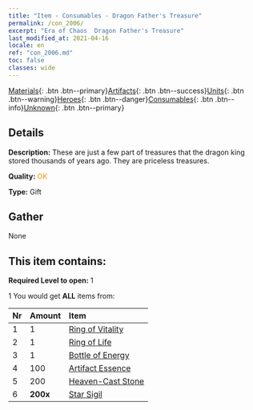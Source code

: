 ```yaml
---
title: "Item - Consumables - Dragon Father's Treasure"
permalink: /con_2006/
excerpt: "Era of Chaos  Dragon Father's Treasure"
last_modified_at: 2021-04-16
locale: en
ref: "con_2006.md"
toc: false
classes: wide
---
```

 [Materials](/Items/){: .btn .btn--primary}[Artifacts](/Items/Artifacts/){: .btn .btn--success}[Units](/Items/Units/){: .btn .btn--warning}[Heroes](/Items/Heroes/){: .btn .btn--danger}[Consumables](/Items/Consumables/){: .btn .btn--info}[Unknown](/Items/Unknown/){: .btn .btn--primary}

## Details
 **Description:** These are just a few part of treasures that the dragon king stored thousands of years ago. They are priceless treasures.

 **Quality:** <span style="color: #FF8C00">OK</span>

 **Type:** Gift

## Gather

  None

## This item contains:

 **Required Level to open:** 1

 1 You would get **ALL** items  from:

  | Nr | Amount |     Item    |
  |:---|:-------|:------------|
  | 1 | 1 | [Ring of Vitality](/Items/art_106/) |  | 
  | 2 | 1 | [Ring of Life](/Items/art_107/) |  | 
  | 3 | 1 | [Bottle of Energy](/Items/art_108/) |  | 
  | 4 | 100 | [Artifact Essence](/Items/con_761/) |  | 
  | 5 | 200 | [Heaven-Cast Stone](/Items/art_188/) |  | 
  | 6 |  **200x** | [Star Sigil](/Items/con_876/) |  | 
